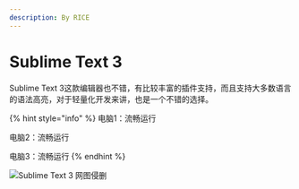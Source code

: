 ```yaml
---
description: By RICE
---
```


# Sublime Text 3

Sublime Text 3这款编辑器也不错，有比较丰富的插件支持，而且支持大多数语言的语法高亮，对于轻量化开发来讲，也是一个不错的选择。

{% hint style="info" %}
电脑1：流畅运行

电脑2：流畅运行

电脑3：流畅运行
{% endhint %}

![Sublime Text 3 &#x7F51;&#x56FE;&#x4FB5;&#x5220;](https://pic1.zhimg.com/80/v2-cec376283f56336ae546d46f5e48ae24_1440w.jpg)

